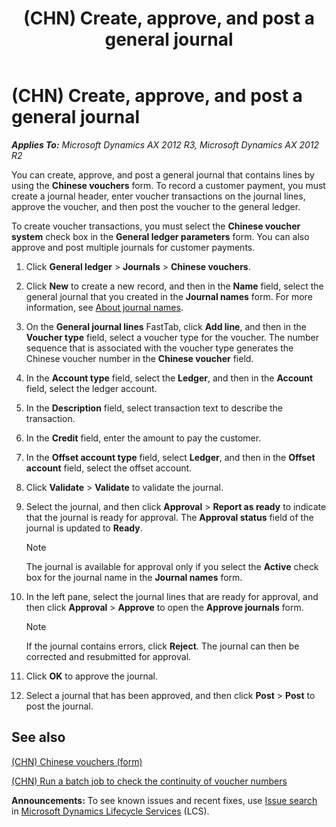 ﻿---
title: (CHN) Create, approve, and post a general journal
TOCTitle: (CHN) Create, approve, and post a general journal
ms:assetid: 0b6cf5af-a5a3-4f22-83f7-544ad3003492
ms:mtpsurl: https://technet.microsoft.com/en-us/library/JJ663991(v=AX.60)
ms:contentKeyID: 49384577
ms.date: 04/18/2014
mtps_version: v=AX.60
---

# (CHN) Create, approve, and post a general journal 


_**Applies To:** Microsoft Dynamics AX 2012 R3, Microsoft Dynamics AX 2012 R2_

You can create, approve, and post a general journal that contains lines by using the **Chinese vouchers** form. To record a customer payment, you must create a journal header, enter voucher transactions on the journal lines, approve the voucher, and then post the voucher to the general ledger.

To create voucher transactions, you must select the **Chinese voucher system** check box in the **General ledger parameters** form. You can also approve and post multiple journals for customer payments.

1.  Click **General ledger** \> **Journals** \> **Chinese vouchers**.

2.  Click **New** to create a new record, and then in the **Name** field, select the general journal that you created in the **Journal names** form. For more information, see [About journal names](about-journal-names.md).

3.  On the **General journal lines** FastTab, click **Add line**, and then in the **Voucher type** field, select a voucher type for the voucher. The number sequence that is associated with the voucher type generates the Chinese voucher number in the **Chinese voucher** field.

4.  In the **Account type** field, select the **Ledger**, and then in the **Account** field, select the ledger account.

5.  In the **Description** field, select transaction text to describe the transaction.

6.  In the **Credit** field, enter the amount to pay the customer.

7.  In the **Offset account type** field, select **Ledger**, and then in the **Offset account** field, select the offset account.

8.  Click **Validate** \> **Validate** to validate the journal.

9.  Select the journal, and then click **Approval** \> **Report as ready** to indicate that the journal is ready for approval. The **Approval status** field of the journal is updated to **Ready**.
    

    > [!NOTE]
    > <P>The journal is available for approval only if you select the <STRONG>Active</STRONG> check box for the journal name in the <STRONG>Journal names</STRONG> form.</P>



10. In the left pane, select the journal lines that are ready for approval, and then click **Approval** \> **Approve** to open the **Approve journals** form.
    

    > [!NOTE]
    > <P>If the journal contains errors, click <STRONG>Reject</STRONG>. The journal can then be corrected and resubmitted for approval.</P>



11. Click **OK** to approve the journal.

12. Select a journal that has been approved, and then click **Post** \> **Post** to post the journal.

## See also

[(CHN) Chinese vouchers (form)](https://technet.microsoft.com/en-us/library/jj664151\(v=ax.60\))

[(CHN) Run a batch job to check the continuity of voucher numbers](chn-run-a-batch-job-to-check-the-continuity-of-voucher-numbers.md)

  
**Announcements:** To see known issues and recent fixes, use [Issue search](http://go.microsoft.com/fwlink/?linkid=389258) in [Microsoft Dynamics Lifecycle Services](http://go.microsoft.com/fwlink/?linkid=306505) (LCS).

